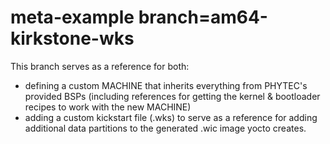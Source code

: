 # meta-example branch=am64-kirkstone-wks

This branch serves as a reference for both:
- defining a custom MACHINE that inherits everything from PHYTEC's provided BSPs (including references for getting the kernel & bootloader recipes to work with the new MACHINE)
- adding a custom kickstart file (.wks) to serve as a reference for adding additional data partitions to the generated .wic image yocto creates.
